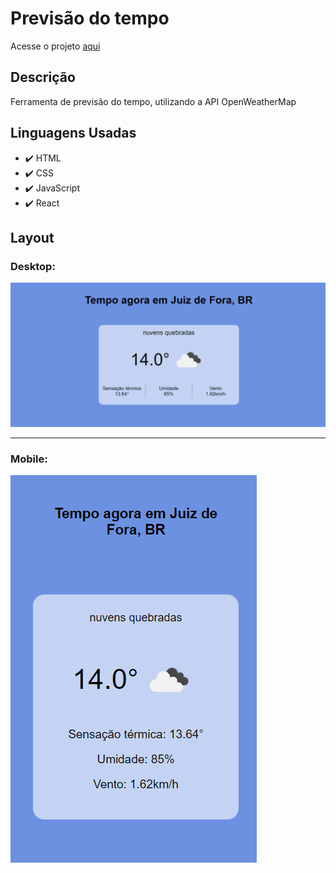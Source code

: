 # Previsão do tempo

<p>Acesse o projeto <a href="https://jonathanrianelli.github.io/previsao-do-tempo/">aqui</a></p>

## Descrição

<p>Ferramenta de previsão do tempo, utilizando a API OpenWeatherMap</p>


## Linguagens Usadas
- ✔️ HTML
- ✔️ CSS
- ✔️ JavaScript
- ✔️ React

## Layout 
### Desktop:
<img src="src/img/clima-desktop.png">

<hr>

### Mobile:
<img alt="Demo" src="src/img/clima-mobile.png">
